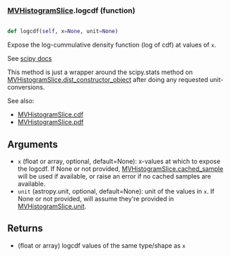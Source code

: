 ### [MVHistogramSlice](MVHistogramSlice.md).logcdf (function)


```py

def logcdf(self, x=None, unit=None)

```



Expose the log-cummulative density function (log of cdf) at values of `x`.

See [scipy docs](https://docs.scipy.org/doc/scipy/reference/generated/scipy.stats.rv_continuous.logcdf.html)

This method is just a wrapper around the scipy.stats method on
[MVHistogramSlice.dist_constructor_object](MVHistogramSlice.dist_constructor_object.md) after doing any requested unit-conversions.

See also:

* [MVHistogramSlice.cdf](MVHistogramSlice.cdf.md)
* [MVHistogramSlice.pdf](MVHistogramSlice.pdf.md)

Arguments
----------
* `x` (float or array, optional, default=None): x-values at which to
    expose the logcdf.  If None or not provided, [MVHistogramSlice.cached_sample](MVHistogramSlice.cached_sample.md)
    will be used if available, or raise an error if no cached samples
    are available.
* `unit` (astropy.unit, optional, default=None): unit of the values
    in `x`.  If None or not provided, will assume they're provided in
    [MVHistogramSlice.unit](MVHistogramSlice.unit.md).

Returns
---------
* (float or array) logcdf values of the same type/shape as `x`

